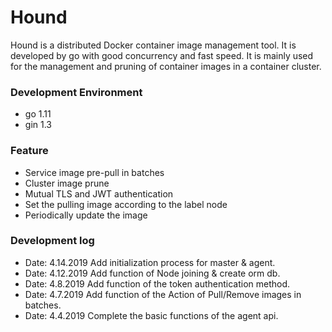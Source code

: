 # Hound
Hound is a distributed Docker container image management tool.
It is developed by go with good concurrency and fast speed.
It is mainly used for the management and pruning of container images in a container cluster.

### Development Environment
- go 1.11
- gin 1.3

### Feature
- Service image pre-pull in batches
- Cluster image prune
- Mutual TLS and JWT authentication
- Set the pulling image according to the label node
- Periodically update the image

### Development log
- Date: 4.14.2019 Add initialization process for master & agent.
- Date: 4.12.2019 Add function of Node joining & create orm db. 
- Date: 4.8.2019 Add function of the token authentication method.
- Date: 4.7.2019 Add function of the Action of Pull/Remove images in batches.
- Date: 4.4.2019 Complete the basic functions of the agent api.
